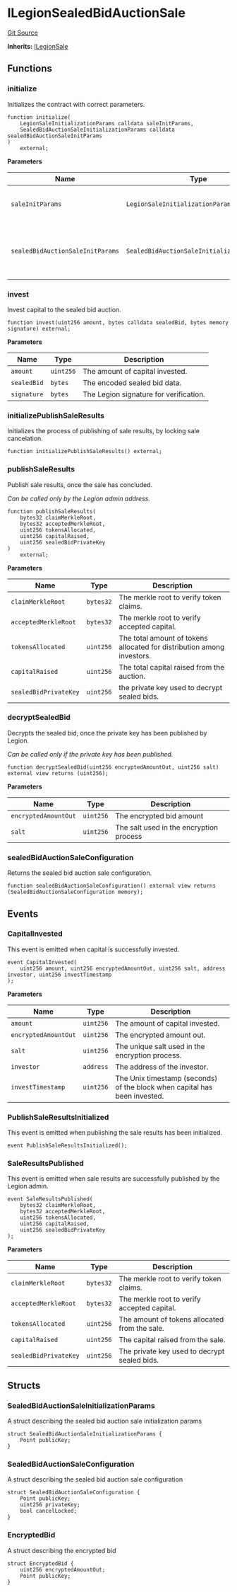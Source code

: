 # ILegionSealedBidAuctionSale
[Git Source](https://github.com/Legion-Team/evm-contracts/blob/eacaebdc1fce4e197305af05084de59f36b83e3e/src/interfaces/sales/ILegionSealedBidAuctionSale.sol)

**Inherits:**
[ILegionSale](/src/interfaces/sales/ILegionSale.sol/interface.ILegionSale.md)


## Functions
### initialize

Initializes the contract with correct parameters.


```solidity
function initialize(
    LegionSaleInitializationParams calldata saleInitParams,
    SealedBidAuctionSaleInitializationParams calldata sealedBidAuctionSaleInitParams
)
    external;
```
**Parameters**

|Name|Type|Description|
|----|----|-----------|
|`saleInitParams`|`LegionSaleInitializationParams`|The Legion sale initialization parameters.|
|`sealedBidAuctionSaleInitParams`|`SealedBidAuctionSaleInitializationParams`|The sealed bid auction sale specific initialization parameters.|


### invest

Invest capital to the sealed bid auction.


```solidity
function invest(uint256 amount, bytes calldata sealedBid, bytes memory signature) external;
```
**Parameters**

|Name|Type|Description|
|----|----|-----------|
|`amount`|`uint256`|The amount of capital invested.|
|`sealedBid`|`bytes`|The encoded sealed bid data.|
|`signature`|`bytes`|The Legion signature for verification.|


### initializePublishSaleResults

Initializes the process of publishing of sale results, by locking sale cancelation.


```solidity
function initializePublishSaleResults() external;
```

### publishSaleResults

Publish sale results, once the sale has concluded.

*Can be called only by the Legion admin address.*


```solidity
function publishSaleResults(
    bytes32 claimMerkleRoot,
    bytes32 acceptedMerkleRoot,
    uint256 tokensAllocated,
    uint256 capitalRaised,
    uint256 sealedBidPrivateKey
)
    external;
```
**Parameters**

|Name|Type|Description|
|----|----|-----------|
|`claimMerkleRoot`|`bytes32`|The merkle root to verify token claims.|
|`acceptedMerkleRoot`|`bytes32`|The merkle root to verify accepted capital.|
|`tokensAllocated`|`uint256`|The total amount of tokens allocated for distribution among investors.|
|`capitalRaised`|`uint256`|The total capital raised from the auction.|
|`sealedBidPrivateKey`|`uint256`|the private key used to decrypt sealed bids.|


### decryptSealedBid

Decrypts the sealed bid, once the private key has been published by Legion.

*Can be called only if the private key has been published.*


```solidity
function decryptSealedBid(uint256 encryptedAmountOut, uint256 salt) external view returns (uint256);
```
**Parameters**

|Name|Type|Description|
|----|----|-----------|
|`encryptedAmountOut`|`uint256`|The encrypted bid amount|
|`salt`|`uint256`|The salt used in the encryption process|


### sealedBidAuctionSaleConfiguration

Returns the sealed bid auction sale configuration.


```solidity
function sealedBidAuctionSaleConfiguration() external view returns (SealedBidAuctionSaleConfiguration memory);
```

## Events
### CapitalInvested
This event is emitted when capital is successfully invested.


```solidity
event CapitalInvested(
    uint256 amount, uint256 encryptedAmountOut, uint256 salt, address investor, uint256 investTimestamp
);
```

**Parameters**

|Name|Type|Description|
|----|----|-----------|
|`amount`|`uint256`|The amount of capital invested.|
|`encryptedAmountOut`|`uint256`|The encrypted amount out.|
|`salt`|`uint256`|The unique salt used in the encryption process.|
|`investor`|`address`|The address of the investor.|
|`investTimestamp`|`uint256`|The Unix timestamp (seconds) of the block when capital has been invested.|

### PublishSaleResultsInitialized
This event is emitted when publishing the sale results has been initialized.


```solidity
event PublishSaleResultsInitialized();
```

### SaleResultsPublished
This event is emitted when sale results are successfully published by the Legion admin.


```solidity
event SaleResultsPublished(
    bytes32 claimMerkleRoot,
    bytes32 acceptedMerkleRoot,
    uint256 tokensAllocated,
    uint256 capitalRaised,
    uint256 sealedBidPrivateKey
);
```

**Parameters**

|Name|Type|Description|
|----|----|-----------|
|`claimMerkleRoot`|`bytes32`|The merkle root to verify token claims.|
|`acceptedMerkleRoot`|`bytes32`|The merkle root to verify accepted capital.|
|`tokensAllocated`|`uint256`|The amount of tokens allocated from the sale.|
|`capitalRaised`|`uint256`|The capital raised from the sale.|
|`sealedBidPrivateKey`|`uint256`|The private key used to decrypt sealed bids.|

## Structs
### SealedBidAuctionSaleInitializationParams
A struct describing the sealed bid auction sale initialization params


```solidity
struct SealedBidAuctionSaleInitializationParams {
    Point publicKey;
}
```

### SealedBidAuctionSaleConfiguration
A struct describing the sealed bid auction sale configuration


```solidity
struct SealedBidAuctionSaleConfiguration {
    Point publicKey;
    uint256 privateKey;
    bool cancelLocked;
}
```

### EncryptedBid
A struct describing the encrypted bid


```solidity
struct EncryptedBid {
    uint256 encryptedAmountOut;
    Point publicKey;
}
```

